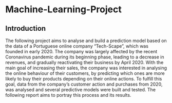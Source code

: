 # Machine-Learning-Project

## Introduction 

The following project aims to analyse and build a prediction model based on the data of a Portuguese online company “Tech-Scape”, which was founded in early 2020. The company was largely affected by the recent Coronavirus pandemic during its beginning phase, leading to a decrease in revenues, and gradually reactivating their business by April 2020. 
With the main goal of increasing their sales, the company was interested in analysing the online behaviour of their customers, by predicting which ones are more likely to buy their products depending on their online actions. To fulfill this goal, data from the company’s customer action and purchases from 2020, was analysed and several predictive models were built and tested. The following report aims to portray this process and its results.
